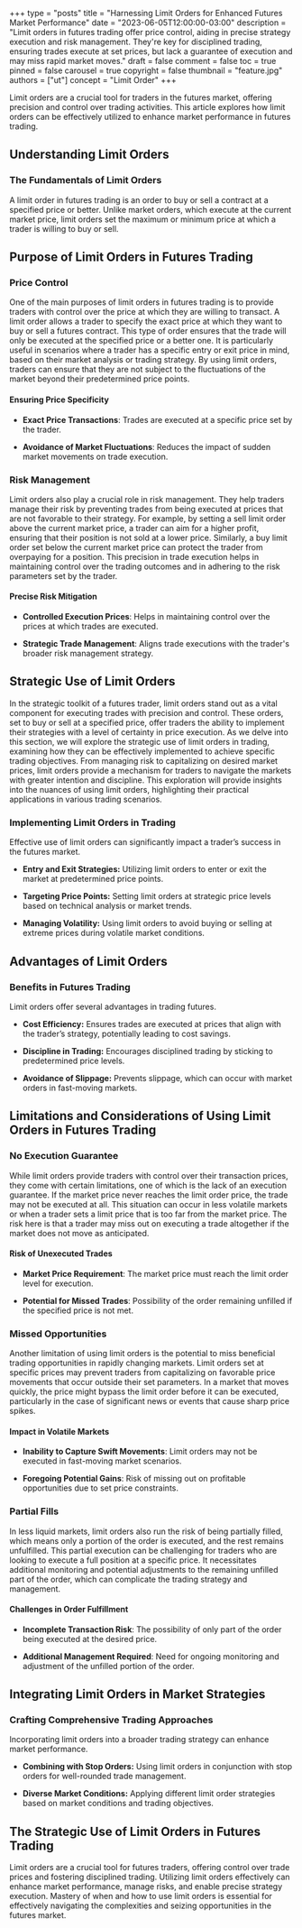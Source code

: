 +++
type = "posts"
title = "Harnessing Limit Orders for Enhanced Futures Market Performance"
date = "2023-06-05T12:00:00-03:00"
description = "Limit orders in futures trading offer price control, aiding in precise strategy execution and risk management. They're key for disciplined trading, ensuring trades execute at set prices, but lack a guarantee of execution and may miss rapid market moves." 
draft = false
comment = false
toc = true
pinned = false
carousel = true
copyright = false
thumbnail = "feature.jpg"
authors = ["ut"]
concept = "Limit Order"
+++

Limit orders are a crucial tool for traders in the futures market,
offering precision and control over trading activities. This article
explores how limit orders can be effectively utilized to enhance market
performance in futures trading.

## Understanding Limit Orders

### The Fundamentals of Limit Orders

A limit order in futures trading is an order to buy or sell a contract
at a specified price or better. Unlike market orders, which execute at
the current market price, limit orders set the maximum or minimum price
at which a trader is willing to buy or sell.

## Purpose of Limit Orders in Futures Trading

### Price Control

One of the main purposes of limit orders in futures trading is to
provide traders with control over the price at which they are willing to
transact. A limit order allows a trader to specify the exact price at
which they want to buy or sell a futures contract. This type of order
ensures that the trade will only be executed at the specified price or a
better one. It is particularly useful in scenarios where a trader has a
specific entry or exit price in mind, based on their market analysis or
trading strategy. By using limit orders, traders can ensure that they
are not subject to the fluctuations of the market beyond their
predetermined price points.

#### Ensuring Price Specificity

-   **Exact Price Transactions**: Trades are executed at a specific
    price set by the trader.

-   **Avoidance of Market Fluctuations**: Reduces the impact of sudden
    market movements on trade execution.

### Risk Management

Limit orders also play a crucial role in risk management. They help
traders manage their risk by preventing trades from being executed at
prices that are not favorable to their strategy. For example, by setting
a sell limit order above the current market price, a trader can aim for
a higher profit, ensuring that their position is not sold at a lower
price. Similarly, a buy limit order set below the current market price
can protect the trader from overpaying for a position. This precision in
trade execution helps in maintaining control over the trading outcomes
and in adhering to the risk parameters set by the trader.

#### Precise Risk Mitigation

-   **Controlled Execution Prices**: Helps in maintaining control over
    the prices at which trades are executed.

-   **Strategic Trade Management**: Aligns trade executions with the
    trader's broader risk management strategy.

## Strategic Use of Limit Orders

In the strategic toolkit of a futures trader, limit orders stand out as
a vital component for executing trades with precision and control. These
orders, set to buy or sell at a specified price, offer traders the
ability to implement their strategies with a level of certainty in price
execution. As we delve into this section, we will explore the strategic
use of limit orders in trading, examining how they can be effectively
implemented to achieve specific trading objectives. From managing risk
to capitalizing on desired market prices, limit orders provide a
mechanism for traders to navigate the markets with greater intention and
discipline. This exploration will provide insights into the nuances of
using limit orders, highlighting their practical applications in various
trading scenarios.

### Implementing Limit Orders in Trading

Effective use of limit orders can significantly impact a trader’s
success in the futures market.

-   **Entry and Exit Strategies:** Utilizing limit orders to enter or
    exit the market at predetermined price points.

-   **Targeting Price Points:** Setting limit orders at strategic price
    levels based on technical analysis or market trends.

-   **Managing Volatility:** Using limit orders to avoid buying or
    selling at extreme prices during volatile market conditions.

## Advantages of Limit Orders

### Benefits in Futures Trading

Limit orders offer several advantages in trading futures.

-   **Cost Efficiency:** Ensures trades are executed at prices that
    align with the trader’s strategy, potentially leading to cost
    savings.

-   **Discipline in Trading:** Encourages disciplined trading by
    sticking to predetermined price levels.

-   **Avoidance of Slippage:** Prevents slippage, which can occur with
    market orders in fast-moving markets.

## Limitations and Considerations of Using Limit Orders in Futures Trading

### No Execution Guarantee

While limit orders provide traders with control over their transaction
prices, they come with certain limitations, one of which is the lack of
an execution guarantee. If the market price never reaches the limit
order price, the trade may not be executed at all. This situation can
occur in less volatile markets or when a trader sets a limit price that
is too far from the market price. The risk here is that a trader may
miss out on executing a trade altogether if the market does not move as
anticipated.

#### Risk of Unexecuted Trades

-   **Market Price Requirement**: The market price must reach the limit
    order level for execution.

-   **Potential for Missed Trades**: Possibility of the order remaining
    unfilled if the specified price is not met.

### Missed Opportunities

Another limitation of using limit orders is the potential to miss
beneficial trading opportunities in rapidly changing markets. Limit
orders set at specific prices may prevent traders from capitalizing on
favorable price movements that occur outside their set parameters. In a
market that moves quickly, the price might bypass the limit order before
it can be executed, particularly in the case of significant news or
events that cause sharp price spikes.

#### Impact in Volatile Markets

-   **Inability to Capture Swift Movements**: Limit orders may not be
    executed in fast-moving market scenarios.

-   **Foregoing Potential Gains**: Risk of missing out on profitable
    opportunities due to set price constraints.

### Partial Fills

In less liquid markets, limit orders also run the risk of being
partially filled, which means only a portion of the order is executed,
and the rest remains unfulfilled. This partial execution can be
challenging for traders who are looking to execute a full position at a
specific price. It necessitates additional monitoring and potential
adjustments to the remaining unfilled part of the order, which can
complicate the trading strategy and management.

#### Challenges in Order Fulfillment

-   **Incomplete Transaction Risk**: The possibility of only part of the
    order being executed at the desired price.

-   **Additional Management Required**: Need for ongoing monitoring and
    adjustment of the unfilled portion of the order.

## Integrating Limit Orders in Market Strategies

### Crafting Comprehensive Trading Approaches

Incorporating limit orders into a broader trading strategy can enhance
market performance.

-   **Combining with Stop Orders:** Using limit orders in conjunction
    with stop orders for well-rounded trade management.

-   **Diverse Market Conditions:** Applying different limit order
    strategies based on market conditions and trading objectives.

## The Strategic Use of Limit Orders in Futures Trading

Limit orders are a crucial tool for futures traders, offering control
over trade prices and fostering disciplined trading. Utilizing limit
orders effectively can enhance market performance, manage risks, and
enable precise strategy execution. Mastery of when and how to use limit
orders is essential for effectively navigating the complexities and
seizing opportunities in the futures market.

